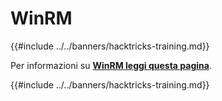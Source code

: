 # WinRM

{{#include ../../banners/hacktricks-training.md}}

Per informazioni su [**WinRM leggi questa pagina**](../../network-services-pentesting/5985-5986-pentesting-winrm.md).

{{#include ../../banners/hacktricks-training.md}}
